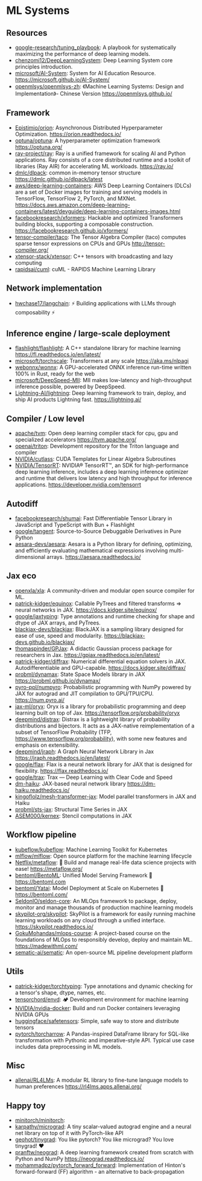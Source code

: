 # ML Systems

## Resources

- [google-research/tuning_playbook](https://github.com/google-research/tuning_playbook):
  A playbook for systematically maximizing the performance of deep learning
  models.
- [chenzomi12/DeepLearningSystem](https://github.com/chenzomi12/DeepLearningSystem):
  Deep Learning System core principles introduction.
- [microsoft/AI-System](https://github.com/microsoft/AI-System): System for AI
  Education Resource. <https://microsoft.github.io/AI-System/>
- [openmlsys/openmlsys-zh](https://github.com/openmlsys/openmlsys-zh): 《Machine
  Learning Systems: Design and Implementation》- Chinese Version
  <https://openmlsys.github.io/>

## Framework

- [Epistimio/orion](https://github.com/Epistimio/orion): Asynchronous
  Distributed Hyperparameter Optimization. <https://orion.readthedocs.io/>
- [optuna/optuna](https://github.com/optuna/optuna): A hyperparameter
  optimization framework <https://optuna.org/>
- [ray-project/ray](https://github.com/ray-project/ray): Ray is a unified
  framework for scaling AI and Python applications. Ray consists of a core
  distributed runtime and a toolkit of libraries (Ray AIR) for accelerating ML
  workloads. <https://ray.io/>
- [dmlc/dlpack](https://github.com/dmlc/dlpack): common in-memory tensor
  structure <https://dmlc.github.io/dlpack/latest>
- [aws/deep-learning-containers](https://github.com/aws/deep-learning-containers):
  AWS Deep Learning Containers (DLCs) are a set of Docker images for training
  and serving models in TensorFlow, TensorFlow 2, PyTorch, and MXNet.
  <https://docs.aws.amazon.com/deep-learning-containers/latest/devguide/deep-learning-containers-images.html>
- [facebookresearch/xformers](https://github.com/facebookresearch/xformers):
  Hackable and optimized Transformers building blocks, supporting a composable
  construction. <https://facebookresearch.github.io/xformers/>
- [tensor-compiler/taco](https://github.com/tensor-compiler/taco): The Tensor
  Algebra Compiler (taco) computes sparse tensor expressions on CPUs and GPUs
  <http://tensor-compiler.org/>
- [xtensor-stack/xtensor](https://github.com/xtensor-stack/xtensor): C++ tensors
  with broadcasting and lazy computing
- [rapidsai/cuml](https://github.com/rapidsai/cuml): cuML - RAPIDS Machine
  Learning Library

## Network implementation

- [hwchase17/langchain](https://github.com/hwchase17/langchain): ⚡ Building
  applications with LLMs through composability ⚡

## Inference engine / large-scale deployment

- [flashlight/flashlight](https://github.com/flashlight/flashlight): A C++
  standalone library for machine learning <https://fl.readthedocs.io/en/latest/>
- [microsoft/torchscale](https://github.com/microsoft/torchscale): Transformers
  at any scale <https://aka.ms/nlpagi>
- [webonnx/wonnx](https://github.com/webonnx/wonnx): A GPU-accelerated ONNX
  inference run-time written 100% in Rust, ready for the web
- [microsoft/DeepSpeed-MII](https://github.com/microsoft/DeepSpeed-MII): MII
  makes low-latency and high-throughput inference possible, powered by
  DeepSpeed.
- [Lightning-AI/lightning](https://github.com/Lightning-AI/lightning): Deep
  learning framework to train, deploy, and ship AI products Lightning fast.
  <https://lightning.ai/>

## Compiler / Low level

- [apache/tvm](https://github.com/apache/tvm): Open deep learning compiler stack
  for cpu, gpu and specialized accelerators <https://tvm.apache.org/>
- [openai/triton](https://github.com/openai/triton): Development repository for
  the Triton language and compiler
- [NVIDIA/cutlass](https://github.com/NVIDIA/cutlass): CUDA Templates for Linear
  Algebra Subroutines
- [NVIDIA/TensorRT](https://github.com/NVIDIA/TensorRT): NVIDIA® TensorRT™, an
  SDK for high-performance deep learning inference, includes a deep learning
  inference optimizer and runtime that delivers low latency and high throughput
  for inference applications. <https://developer.nvidia.com/tensorrt>

## Autodiff

- [facebookresearch/shumai](https://github.com/facebookresearch/shumai): Fast
  Differentiable Tensor Library in JavaScript and TypeScript with Bun +
  Flashlight
- [google/tangent](https://github.com/google/tangent): Source-to-Source
  Debuggable Derivatives in Pure Python
- [aesara-devs/aesara](https://github.com/aesara-devs/aesara): Aesara is a
  Python library for defining, optimizing, and efficiently evaluating
  mathematical expressions involving multi-dimensional arrays.
  <https://aesara.readthedocs.io/>

## Jax eco

- [openxla/xla](https://github.com/openxla/xla): A community-driven and modular
  open source compiler for ML.
- [patrick-kidger/equinox](https://github.com/patrick-kidger/equinox): Callable
  PyTrees and filtered transforms => neural networks in JAX.
  <https://docs.kidger.site/equinox/>
- [google/jaxtyping](https://github.com/google/jaxtyping): Type annotations and
  runtime checking for shape and dtype of JAX arrays, and PyTrees.
- [blackjax-devs/blackjax](https://github.com/blackjax-devs/blackjax): BlackJAX
  is a sampling library designed for ease of use, speed and modularity.
  <https://blackjax-devs.github.io/blackjax/>
- [thomaspinder/GPJax](https://github.com/thomaspinder/GPJax): A didactic
  Gaussian process package for researchers in Jax.
  <https://gpjax.readthedocs.io/en/latest/>
- [patrick-kidger/diffrax](https://github.com/patrick-kidger/diffrax): Numerical
  differential equation solvers in JAX. Autodifferentiable and GPU-capable.
  <https://docs.kidger.site/diffrax/>
- [probml/dynamax](https://github.com/probml/dynamax): State Space Models
  library in JAX <https://probml.github.io/dynamax/>
- [pyro-ppl/numpyro](https://github.com/pyro-ppl/numpyro): Probabilistic
  programming with NumPy powered by JAX for autograd and JIT compilation to
  GPU/TPU/CPU. <https://num.pyro.ai/>
- [jax-ml/oryx](https://github.com/jax-ml/oryx): Oryx is a library for
  probabilistic programming and deep learning built on top of Jax.
  <https://tensorflow.org/probability/oryx>
- [deepmind/distrax](https://github.com/deepmind/distrax): Distrax is a
  lightweight library of probability distributions and bijectors. It acts as a
  JAX-native reimplementation of a subset of TensorFlow Probability (TFP,
  https://www.tensorflow.org/probability), with some new features and emphasis
  on extensibility.
- [deepmind/jraph](https://github.com/deepmind/jraph): A Graph Neural Network
  Library in Jax <https://jraph.readthedocs.io/en/latest/>
- [google/flax](https://github.com/google/flax): Flax is a neural network
  library for JAX that is designed for flexibility.
  <https://flax.readthedocs.io/>
- [google/trax](https://github.com/google/trax): Trax — Deep Learning with Clear
  Code and Speed
- [dm-haiku](https://github.com/deepmind/dm-haiku): JAX-based neural network
  library <https://dm-haiku.readthedocs.io/>
- [kingoflolz/mesh-transformer-jax](https://github.com/kingoflolz/mesh-transformer-jax):
  Model parallel transformers in JAX and Haiku
- [probml/sts-jax](https://github.com/probml/sts-jax): Structural Time Series in
  JAX
- [ASEM000/kernex](https://github.com/ASEM000/kernex): Stencil computations in
  JAX

## Workflow pipeline

- [kubeflow/kubeflow](https://github.com/kubeflow/kubeflow): Machine Learning
  Toolkit for Kubernetes
- [mlflow/mlflow](https://github.com/mlflow/mlflow): Open source platform for
  the machine learning lifecycle
- [Netflix/metaflow](https://github.com/Netflix/metaflow): 🚀 Build and manage
  real-life data science projects with ease! <https://metaflow.org/>
- [bentoml/BentoML](https://github.com/bentoml/BentoML): Unified Model Serving
  Framework 🍱 <https://bentoml.com>
- [bentoml/Yatai](https://github.com/bentoml/Yatai): Model Deployment at Scale
  on Kubernetes 🦄️ <https://bentoml.com/>
- [SeldonIO/seldon-core](https://github.com/SeldonIO/seldon-core): An MLOps
  framework to package, deploy, monitor and manage thousands of production
  machine learning models
- [skypilot-org/skypilot](https://github.com/skypilot-org/skypilot): SkyPilot is
  a framework for easily running machine learning workloads on any cloud through
  a unified interface. <https://skypilot.readthedocs.io/>
- [GokuMohandas/mlops-course](https://github.com/GokuMohandas/mlops-course): A
  project-based course on the foundations of MLOps to responsibly develop,
  deploy and maintain ML. <https://madewithml.com/>
- [sematic-ai/sematic](https://github.com/sematic-ai/sematic): An open-source ML
  pipeline development platform

## Utils

- [patrick-kidger/torchtyping](https://github.com/patrick-kidger/torchtyping):
  Type annotations and dynamic checking for a tensor's shape, dtype, names, etc.
- [tensorchord/envd](https://github.com/tensorchord/envd): 🏕️ Development
  environment for machine learning
- [NVIDIA/nvidia-docker](https://github.com/NVIDIA/nvidia-docker): Build and run
  Docker containers leveraging NVIDIA GPUs
- [huggingface/safetensors](https://github.com/huggingface/safetensors): Simple,
  safe way to store and distribute tensors
- [pytorch/torcharrow](https://github.com/pytorch/torcharrow): A Pandas-inspired
  DataFrame library for SQL-like transformation with Pythonic and
  imperative-style API. Typical use case includes data preprocessing in ML
  models.

## Misc

- [allenai/RL4LMs](https://github.com/allenai/RL4LMs): A modular RL library to
  fine-tune language models to human preferences
  <https://rl4lms.apps.allenai.org/>

## Happy toy

- [minitorch/minitorch](https://github.com/minitorch/minitorch):
- [karpathy/micrograd](https://github.com/karpathy/micrograd): A tiny
  scalar-valued autograd engine and a neural net library on top of it with
  PyTorch-like API
- [geohot/tinygrad](https://github.com/geohot/tinygrad): You like pytorch? You
  like micrograd? You love tinygrad! ❤️
- [pranftw/neograd](https://github.com/pranftw/neograd): A deep learning
  framework created from scratch with Python and NumPy
  <https://neograd.readthedocs.io/>
- [mohammadpz/pytorch_forward_forward](https://github.com/mohammadpz/pytorch_forward_forward):
  Implementation of Hinton's forward-forward (FF) algorithm - an alternative to
  back-propagation

